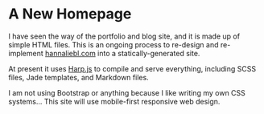 # A New Homepage #

I have seen the way of the portfolio and blog site, and it is made up of simple HTML files. This is an ongoing process to re-design and re-implement [hannaliebl.com](http://www.hannaliebl.com) into a statically-generated site.

At present it uses [Harp.js](http://harpjs.com/) to compile and serve everything, including SCSS files, Jade templates, and Markdown files.

I am not using Bootstrap or anything because I like writing my own CSS systems... This site will use mobile-first responsive web design.